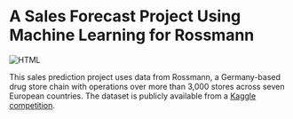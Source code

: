 # A Sales Forecast Project Using Machine Learning for Rossmann

<img src="https://media-cdn.tripadvisor.com/media/photo-s/16/e1/ec/f7/rossmann.jpg" align="center" ALT="HTML" width="alt %"/> 

This sales prediction project uses data from Rossmann, a Germany-based drug store chain with operations over more than 3,000 stores across seven European countries. The dataset is publicly available from a [Kaggle competition](https://www.kaggle.com/c/rossmann-store-sales/data).
